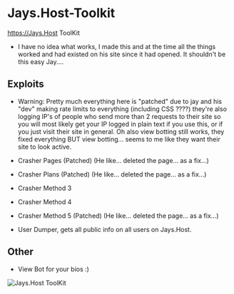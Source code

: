 # Jays.Host-Toolkit
https://Jays.Host ToolKit

- I have no idea what works, I made this and at the time all the things worked and had existed on his site since it had opened. It shouldn't be this easy Jay....

## Exploits

- Warning: Pretty much everything here is "patched" due to jay and his "dev" making rate limits to everything (including CSS ????) they're also logging IP's of people who send more than 2 requests to their site so you will most likely get your IP logged in plain text if you use this, or if you just visit their site in general. Oh also view botting still works, they fixed everything BUT view botting... seems to me like they want their site to look active.

- Crasher Pages (Patched) (He like... deleted the page... as a fix...)
- Crasher Plans (Patched) (He like... deleted the page... as a fix...)
- Crasher Method 3 
- Crasher Method 4
- Crasher Method 5 (Patched) (He like... deleted the page... as a fix...)
- User Dumper, gets all public info on all users on Jays.Host.

## Other

- View Bot for your bios :)


![Jays.Host ToolKit](https://cdn.e-z.host/e-zimagehosting/73b83a6e-5101-4059-9426-8abb720d5508/14ded90c.png)

